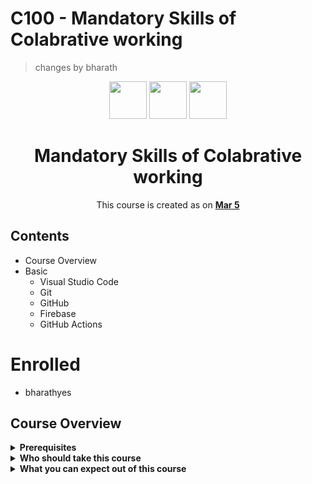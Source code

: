 # C100 - Mandatory Skills of Colabrative working
> changes by bharath

<div align="center">
  <img height="60" src="https://img.icons8.com/ios-filled/50/000000/github.png"/>
  <img height="60" src="https://img.icons8.com/color/48/000000/visual-studio--v1.png"/>
  <img height="60" src="https://img.icons8.com/color/48/000000/firebase.png"/>
  <h1>Mandatory Skills of Colabrative working</h1>

<span>This course is created as on <a href=#><b>Mar 5</b></a>
</span>

<!-- [![Open in Gitpod](https://gitpod.io/button/open-in-gitpod.svg)](https://gitpod.io/#https://github.com/eternals-school/C100) -->

</div>


## Contents

+ Course Overview
+ Basic
  - Visual Studio Code
  - Git
  - GitHub
  - Firebase
  - GitHub Actions

# Enrolled
* bharathyes

## Course Overview
<details><summary><b>Prerequisites</b></summary>
<p>
<ul>
<li>Basic knowledge of Browser </li>
</ul>
</p>
</details>

<details><summary><b>Who should take this course</b></summary>
<p>
Anyone who has started/new with leass than 1 years of experience in CS
</p>
</details>

<details><summary><b>What you can expect out of this course</b></summary>
<p>
You will get a strong understanding about the how people collaboratively work on a big projects
</p>
</details>
